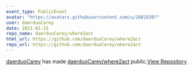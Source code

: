 ```yaml
---
event_type: PublicEvent
avatar: "https://avatars.githubusercontent.com/u/2681830?"
user: daerduoCarey
date: 2021-01-15
repo_name: daerduoCarey/where2act
html_url: https://github.com/daerduoCarey/where2act
repo_url: https://github.com/daerduoCarey/where2act
---
```


<a href='https://github.com/daerduoCarey' target='_blank'>daerduoCarey</a> has made <a href='https://github.com/daerduoCarey/where2act' target='_blank'>daerduoCarey/where2act</a> public.<a href='https://github.com/daerduoCarey/where2act' target='_blank'>View Repository</a>